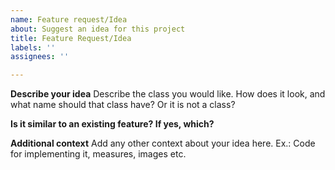 ```yaml
---
name: Feature request/Idea
about: Suggest an idea for this project
title: Feature Request/Idea
labels: ''
assignees: ''

---
```


**Describe your idea**
Describe the class you would like. How does it look, and what name should that class have? Or it is not a class?

**Is it similar to an existing feature? If yes, which?**

**Additional context**
Add any other context about your idea here. Ex.: Code for implementing it, measures, images etc.
